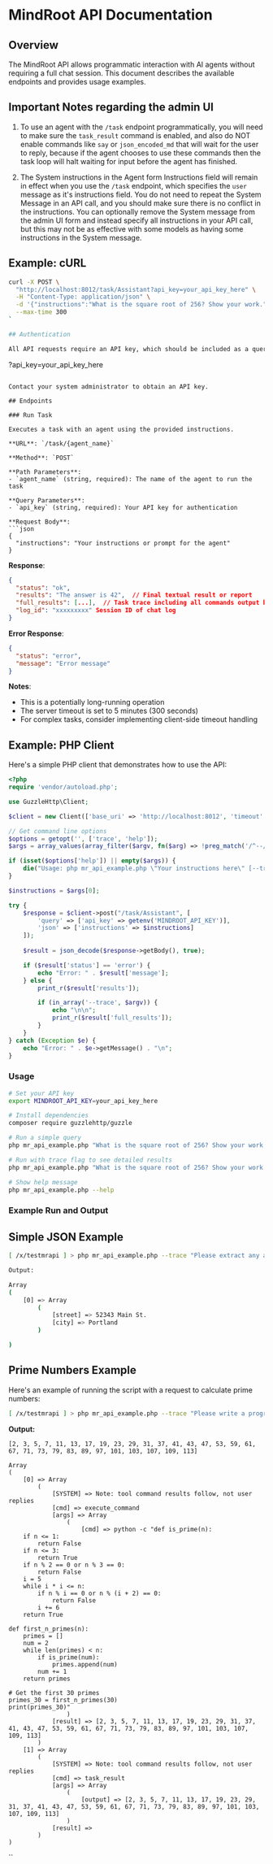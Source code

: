 # MindRoot API Documentation

## Overview

The MindRoot API allows programmatic interaction with AI agents without requiring a full chat session. This document describes the available endpoints and provides usage examples.

## Important Notes regarding the admin UI

1. To use an agent with the `/task` endpoint programmatically, you will need
to make sure the `task_result` command is enabled, and also do NOT enable
commands like `say` or `json_encoded_md` that will wait for the user to reply,
because if the agent chooses to use these commands then the task loop
will halt waiting for input before the agent has finished.

2. The System instructions in the Agent form Instructions field will remain
in effect when you use the `/task` endpoint, 
which specifies the `user` message as it's instructions
field. You do not need to repeat the System Message in an API call, and 
you should make sure there is no conflict in the instructions.
You can optionally remove the System message from the admin UI form
and instead specify all instructions in your API call, 
but this may not be as effective with some models as having some instructions
in the System message.


## Example: cURL

```bash
curl -X POST \
  "http://localhost:8012/task/Assistant?api_key=your_api_key_here" \
  -H "Content-Type: application/json" \
  -d '{"instructions":"What is the square root of 256? Show your work."}' \
  --max-time 300
`

## Authentication

All API requests require an API key, which should be included as a query parameter:

```
?api_key=your_api_key_here
```

Contact your system administrator to obtain an API key.

## Endpoints

### Run Task

Executes a task with an agent using the provided instructions.

**URL**: `/task/{agent_name}`

**Method**: `POST`

**Path Parameters**:
- `agent_name` (string, required): The name of the agent to run the task

**Query Parameters**:
- `api_key` (string, required): Your API key for authentication

**Request Body**:
```json
{
  "instructions": "Your instructions or prompt for the agent"
}
```
**Response**:
```json
{
  "status": "ok",
  "results": "The answer is 42",  // Final textual result or report
  "full_results": [...],  // Task trace including all commands output by the agent during the task
  "log_id": "xxxxxxxxx" Session ID of chat log
}
```

**Error Response**:
```json
{
  "status": "error",
  "message": "Error message"
}
```

**Notes**:
- This is a potentially long-running operation
- The server timeout is set to 5 minutes (300 seconds)
- For complex tasks, consider implementing client-side timeout handling

## Example: PHP Client

Here's a simple PHP client that demonstrates how to use the API:

```php
<?php
require 'vendor/autoload.php';

use GuzzleHttp\Client;

$client = new Client(['base_uri' => 'http://localhost:8012', 'timeout' => 300]);

// Get command line options
$options = getopt('', ['trace', 'help']);
$args = array_values(array_filter($argv, fn($arg) => !preg_match('/^--/', $arg) && $arg !== $argv[0]));

if (isset($options['help']) || empty($args)) {
    die("Usage: php mr_api_example.php \"Your instructions here\" [--trace] [--help]\n");
}

$instructions = $args[0];

try {
    $response = $client->post("/task/Assistant", [
        'query' => ['api_key' => getenv('MINDROOT_API_KEY')],
        'json' => ['instructions' => $instructions]
    ]);
    
    $result = json_decode($response->getBody(), true);

    if ($result['status'] == 'error') {
        echo "Error: " . $result['message'];
    } else {
        print_r($result['results']); 

        if (in_array('--trace', $argv)) {
            echo "\n\n";
            print_r($result['full_results']);
        }
    }
} catch (Exception $e) {
    echo "Error: " . $e->getMessage() . "\n";
}
```

### Usage

```bash
# Set your API key
export MINDROOT_API_KEY=your_api_key_here

# Install dependencies
composer require guzzlehttp/guzzle

# Run a simple query
php mr_api_example.php "What is the square root of 256? Show your work."

# Run with trace flag to see detailed results
php mr_api_example.php "What is the square root of 256? Show your work." --trace

# Show help message
php mr_api_example.php --help
```

### Example Run and Output

## Simple JSON Example

```bash
[ /x/testmrapi ] > php mr_api_example.php --trace "Please extract any addresses in the following text into JSON format:  Hello, my name is John and I live at 52343 Main St. in Portland."

Output:

Array
(
    [0] => Array
        (
            [street] => 52343 Main St.
            [city] => Portland
        )

)

```

## Prime Numbers Example

Here's an example of running the script with a request to calculate prime numbers:

```bash
[ /x/testmrapi ] > php mr_api_example.php --trace "Please write a program to calculate the first 30 primes and give me just the program output."
```

**Output:**
```
[2, 3, 5, 7, 11, 13, 17, 19, 23, 29, 31, 37, 41, 43, 47, 53, 59, 61, 67, 71, 73, 79, 83, 89, 97, 101, 103, 107, 109, 113]

Array
(
    [0] => Array
        (
            [SYSTEM] => Note: tool command results follow, not user replies
            [cmd] => execute_command
            [args] => Array
                (
                    [cmd] => python -c "def is_prime(n):
    if n <= 1:
        return False
    if n <= 3:
        return True
    if n % 2 == 0 or n % 3 == 0:
        return False
    i = 5
    while i * i <= n:
        if n % i == 0 or n % (i + 2) == 0:
            return False
        i += 6
    return True

def first_n_primes(n):
    primes = []
    num = 2
    while len(primes) < n:
        if is_prime(num):
            primes.append(num)
        num += 1
    return primes

# Get the first 30 primes
primes_30 = first_n_primes(30)
print(primes_30)"
                )
            [result] => [2, 3, 5, 7, 11, 13, 17, 19, 23, 29, 31, 37, 41, 43, 47, 53, 59, 61, 67, 71, 73, 79, 83, 89, 97, 101, 103, 107, 109, 113]
        )
    [1] => Array
        (
            [SYSTEM] => Note: tool command results follow, not user replies
            [cmd] => task_result
            [args] => Array
                (
                    [output] => [2, 3, 5, 7, 11, 13, 17, 19, 23, 29, 31, 37, 41, 43, 47, 53, 59, 61, 67, 71, 73, 79, 83, 89, 97, 101, 103, 107, 109, 113]
                )
            [result] => 
        )
)
```

``
